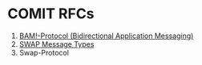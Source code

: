# COMIT RFCs

1. [BAM!-Protocol (Bidirectional Application Messaging)](./RFC-001-BAM.md)
2. [SWAP Message Types](./RFC-002-SWAP.md)
3. Swap-Protocol
